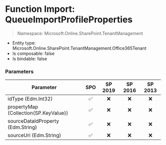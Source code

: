 # Function Import: QueueImportProfileProperties

> Namespace: Microsoft.Online.SharePoint.TenantManagement

- Entity type: Microsoft.Online.SharePoint.TenantManagement.Office365Tenant
- Is composable: false
- Is bindable: false

### Parameters

Parameter | SPO | SP 2019 | SP 2016 | SP 2013
----------|:---:|:-------:|:-------:|:-------:
idType (Edm.Int32) | ✅ | ❌ | ❌ | ❌
propertyMap (Collection(SP.KeyValue)) | ✅ | ❌ | ❌ | ❌
sourceDataIdProperty (Edm.String) | ✅ | ❌ | ❌ | ❌
sourceUri (Edm.String) | ✅ | ❌ | ❌ | ❌